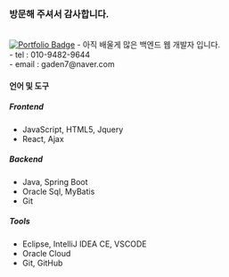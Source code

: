 ### 방문해 주셔서 감사합니다.
</br>
<a href="https://amazing-gaura-684.notion.site/c8c6de724f31460281bdade109b97503" rel="nofollow"><img src="https://camo.githubusercontent.com/8b320d88cd68639518cb4d5527c94842e437a2a69d141c1c26bc6db948efe765/68747470733a2f2f696d672e736869656c64732e696f2f62616467652f506f7274666f6c696f2d6666666666663f7374796c653d666c61742d737175617265266c6f676f3d4e6f74696f6e266c6f676f436f6c6f723d626c61636b266c696e6b3d68747470733a2f2f7777772e6e6f74696f6e2e736f2f47656f6e2d4c65652d3061326561643830376563323437393162356637356135643039373466636138" alt="Portfolio Badge" data-canonical-src="https://img.shields.io/badge/Portfolio-ffffff?style=flat-square&amp;logo=Notion&amp;logoColor=black&amp;link=https://www.notion.so/Geon-Lee-0a2ead807ec24791b5f75a5d0974fca8" style="max-width: 100%;"></a>
- 아직 배울게 많은 백엔드 웹 개발자 입니다.</br>
- tel : 010-9482-9644</br>
- email : gaden7@naver.com</br>

#### 언어 및 도구
##### Frontend
- JavaScript, HTML5, Jquery
- React, Ajax
##### Backend 
- Java, Spring Boot 
- Oracle Sql, MyBatis
- Git 
##### Tools
- Eclipse, IntelliJ IDEA CE, VSCODE
- Oracle Cloud
- Git, GitHub



